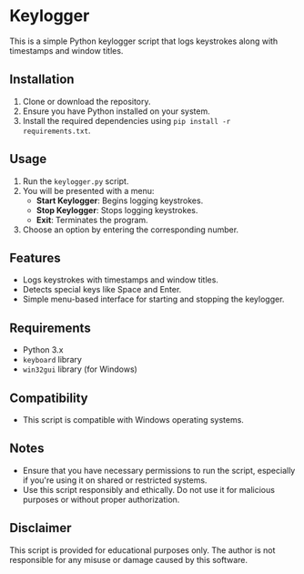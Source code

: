 # Keylogger

This is a simple Python keylogger script that logs keystrokes along with timestamps and window titles.

## Installation

1. Clone or download the repository.
2. Ensure you have Python installed on your system.
3. Install the required dependencies using `pip install -r requirements.txt`.

## Usage

1. Run the `keylogger.py` script.
2. You will be presented with a menu:
    - **Start Keylogger**: Begins logging keystrokes.
    - **Stop Keylogger**: Stops logging keystrokes.
    - **Exit**: Terminates the program.
3. Choose an option by entering the corresponding number.

## Features

- Logs keystrokes with timestamps and window titles.
- Detects special keys like Space and Enter.
- Simple menu-based interface for starting and stopping the keylogger.

## Requirements

- Python 3.x
- `keyboard` library
- `win32gui` library (for Windows)

## Compatibility

- This script is compatible with Windows operating systems.

## Notes

- Ensure that you have necessary permissions to run the script, especially if you're using it on shared or restricted systems.
- Use this script responsibly and ethically. Do not use it for malicious purposes or without proper authorization.

## Disclaimer

This script is provided for educational purposes only. The author is not responsible for any misuse or damage caused by this software.
